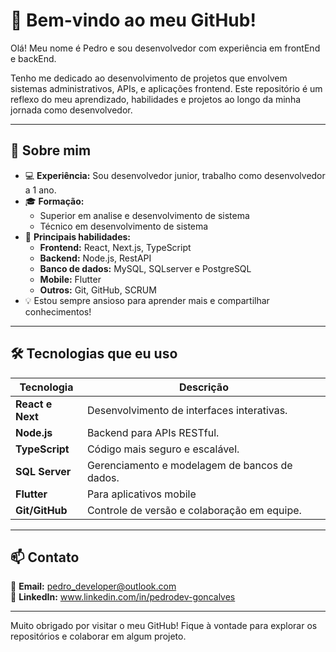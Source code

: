 # 👋 Bem-vindo ao meu GitHub!

Olá! Meu nome é Pedro e sou desenvolvedor com experiência em frontEnd e backEnd. 

Tenho me dedicado ao desenvolvimento de projetos que envolvem  sistemas administrativos, APIs, e aplicações frontend. Este repositório é um reflexo do meu aprendizado, habilidades e projetos ao longo da minha jornada como desenvolvedor.

---

## 🚀 Sobre mim
- 💻 **Experiência:** Sou desenvolvedor junior, trabalho como desenvolvedor a 1 ano.
- 🎓 **Formação:**
  - Superior em analise e desenvolvimento de sistema
  - Técnico em desenvolvimento de sistema
- 🔧 **Principais habilidades:** 
  - **Frontend:** React, Next.js, TypeScript
  - **Backend:** Node.js, RestAPI
  - **Banco de dados:** MySQL, SQLserver e PostgreSQL
  - **Mobile:** Flutter
  - **Outros:** Git, GitHub, SCRUM
- 💡 Estou sempre ansioso para aprender mais e compartilhar conhecimentos!

---

## 🛠️ Tecnologias que eu uso

| Tecnologia           | Descrição                                              |
|----------------------|-------------------------------------------------------|
| **React e Next**     | Desenvolvimento de interfaces interativas.            |
| **Node.js**          | Backend para APIs RESTful.                            |
| **TypeScript**       | Código mais seguro e escalável.                       |
| **SQL Server**       | Gerenciamento e modelagem de bancos de dados.         |
| **Flutter**          | Para aplicativos mobile    |
| **Git/GitHub**       | Controle de versão e colaboração em equipe.           |

---

## 📫 Contato

📧 **Email:** pedro_developer@outlook.com  
💼 **LinkedIn:** www.linkedin.com/in/pedrodev-goncalves

---

Muito obrigado por visitar o meu GitHub! Fique à vontade para explorar os repositórios e colaborar em algum projeto.
